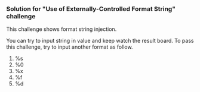 ### Solution for "Use of Externally-Controlled Format String" challenge

This challenge shows format string injection.

You can try to input string in value and keep watch the result board.
To pass this challenge, try to input another format as follow.
1. %s
2. %0
3. %x
4. %f
5. %d